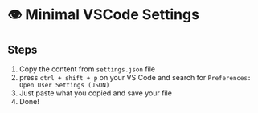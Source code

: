 # 👁️ Minimal VSCode Settings

## Steps
1. Copy the content from  `settings.json` file
2. press `ctrl + shift + p` on your VS Code and search for `Preferences: Open User Settings (JSON)`
3. Just paste what you copied and save your file
4. Done!
